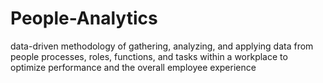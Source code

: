# People-Analytics
data-driven methodology of gathering, analyzing, and applying data from people processes, roles, functions, and tasks within a workplace to optimize performance and the overall employee experience
